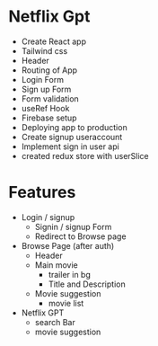 # Netflix Gpt

- Create React app
- Tailwind css
- Header
- Routing of App
- Login Form
- Sign up Form
- Form validation
- useRef Hook
- Firebase setup
- Deploying app to production
- Create signup useraccount
- Implement sign in user api
- created redux store with userSlice

# Features
- Login / signup
    - Signin / signup Form
    - Redirect to Browse page
- Browse Page (after auth)
    - Header
    - Main movie
        - trailer in bg
        - Title and Description
    - Movie suggestion
        - movie list
- Netflix GPT
    - search Bar
    - movie suggestion
